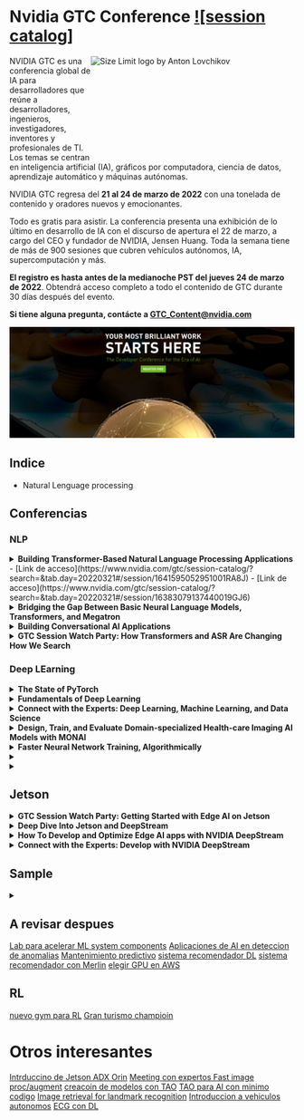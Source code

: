# Nvidia GTC Conference [![session catalog]][cult]


<img src="https://www.profesionalreview.com/wp-content/uploads/2020/04/Nvidia-GTC-2020-tendra-lugar-el-14-de-mayo-con-presencia-de-Ampere.jpg" align="right"
     alt="Size Limit logo by Anton Lovchikov" width="360" height="178">

NVIDIA GTC es una conferencia global de IA para desarrolladores que reúne a desarrolladores, ingenieros, investigadores,
inventores y profesionales de TI. Los temas se centran en inteligencia artificial (IA), gráficos por computadora, 
ciencia de datos, aprendizaje automático y máquinas autónomas.

NVIDIA GTC regresa del **21 al 24 de marzo de 2022** con una tonelada de contenido y oradores nuevos y emocionantes.


Todo es gratis para asistir. La conferencia presenta una exhibición de lo último en desarrollo de IA con el 
discurso de apertura el 22 de marzo, a cargo del CEO y fundador de NVIDIA, Jensen Huang. Toda la semana tiene
de más de 900 sesiones que cubren vehículos autónomos, IA, supercomputación y más.

**El registro es hasta antes de la medianoche PST del jueves 24 de marzo de 2022**. Obtendrá acceso completo a todo el 
contenido de GTC durante 30 días después del evento. 



**Si tiene alguna pregunta, contácte a GTC_Content@nvidia.com**

<p align="center">
     <a href="https://reg.rainfocus.com/flow/nvidia/gtcspring2022/registration?ncid=pa-srch-goog-496312">
          <img src="./src/img2.png" alt="Size Limit CLI" width="1080">
     </a>
</p>

[cult]: https://www.nvidia.com/gtc/session-catalog/?tab.scheduledorondemand=1583520458947001NJiE#/

## Indice

* Natural Lenguage processing



## Conferencias

### NLP


<details><summary><b>Building Transformer-Based Natural Language Processing Applications</b></summary>

- **Abstract**:
    
    Aprenderá a utilizar modelos de NLP basados en Transformer para clasificación de texto, reconocimiento de entidades
nombradas (NER) y cómo analizar varias funciones, restricciones y características del modelo para determinar qué 
modelo es el más adecuado para un caso de uso particular en función de las métricas, la especificidad del dominio, 
y los recursos disponibles.
  
- [Link de acceso](https://www.nvidia.com/gtc/session-catalog/?ncid=em-even-599637&mkt_tok=MTU2LU9GTi03NDIAAAGDCQVhcx-WP4kU_zHRbnXQjM18hyk3_Q8Cx99DTRvxwXsjwYEb5NeL_ZXlnFlT41Qhh-2UwKbpFO7U8FIgHIJ8lgleZhO3EZzOYa7DkMeUBypMCIPQgw&tab.day=20220320&search.primarytopic=16246413645860062Bum&search.primarytopic=16246413645860432IyF&search.primarytopic=16246413645860482iUS&search.primarytopic=16246413645860132WWK&search.primarytopic=162464136458601222RK&search.primarytopic=16246413645860102sI4&search.primarytopic=1626470117021001aYK9&search.primarytopic=16246413645860202msC&search.primarytopic=16246413645860212MnD&search.primarytopic=16246413645860222JUI#/session/1642539479394001Ujuj)
</details>
- [Link de acceso](https://www.nvidia.com/gtc/session-catalog/?search=&tab.day=20220321#/session/1641595052951001RA8J)
- [Link de acceso](https://www.nvidia.com/gtc/session-catalog/?search=&tab.day=20220321#/session/16383079137440019GJ6)


<details><summary><b>Bridging the Gap Between Basic Neural Language Models, Transformers, and Megatron</b></summary>

- **Abstract**:

    The Transformer architecture has been instrumental in driving Deep Learning (DL) based Natural Language Processing (NLP) progress since its introduction in 2017. In particular, it cracked the problem of how to apply transfer learning to NLP. This enabled using vast amounts of publicly available textual data to pretrain models before applying them to domain specific problems. Over the past few years, models based on the Transformer architecture have scaled to ever larger problem sizes. Examples of such models are BERT, GPT-1/2/3, and NVIDIA's Megatron. Pretrained versions of these models are publicly available and can be used as-is to solve NLP tasks, or they can be further fine-tuned for the end application. Although the Transformer architecture has been around for almost five years, our impression is that it still seems mysterious to many developers. In this session we will address this by connecting the dots between basic neural language models and the Transformer architecture. We will also describe how NVIDIA’s Megatron implementation enables the Transformer to scale to a huge number of GPUs.

- [Link de acceso](https://www.nvidia.com/gtc/session-catalog/?search=&tab.day=20220321#/session/1638834529505001nmKV)
</details>


<details><summary><b>Building Conversational AI Applications</b></summary>

- **Abstract**:

    Learn how to quickly build and deploy production quality conversational AI applications with real-time transcription and natural language processing (NLP) capabilities.

- [Link de acceso](https://www.nvidia.com/gtc/session-catalog/?search=&tab.day=20220321#/session/1642539479948001UG6v)
</details>


<details><summary><b>GTC Session Watch Party: How Transformers and ASR Are Changing How We Search</b></summary>

- **Abstract**:

    Discover the possibilities of natural language processing for enterprise search systems using the unmatched abilities of Transformers models and NVIDIA infrastructure for semantic search and question answering. We'll deep dive into how Transformers using the power of the NVIDIA DGX A100 lead to more precise search results and answers. We'll also show how you can build and combine a semantic search and question-answering pipelines using open-source frameworks together with the NVIDIA deep learning software stack to reach a production-grade deployment system delivering state-of-the-art search results. Finally, we'll show how SOTA automatic speech recognition (ASR) models created with NVIDIA TAO can be deployed using NVIDIA Riva Triton Server to provide fast input to these search systems.


- [Link de acceso](https://www.nvidia.com/gtc/session-catalog/?search=&tab.day=20220325&search.primarytopic=1626470117021001aYK9#/session/1646729421352001lbH3)
</details>




### Deep LEarning

<details><summary><b>The State of PyTorch</b></summary>

- **Abstract**:

    The PyTorch community and ecosystem has seen immense growth in 2021, all thanks to our community of contributors. In this talk, Chris Gottbrath surveys who is building on PyTorch and shares a perspective on how the PyTorch team is using an intentional focus on improving usability to empower community collaborations. He will also review the key new features added to PyTorch and the core ecosystem libraries and frameworks in early 2022 and highlight how PyTorch is leveraging some of the most important developments in GPU accelerated computing to enable large scale training and production deployments across different industries.


- [Link de acceso](https://www.nvidia.com/gtc/session-catalog/?search=&tab.day=20220322#/session/16389025633190018bTO)
</details>

<details><summary><b>Fundamentals of Deep Learning</b></summary>

- **Abstract**:
    Discover how deep learning works through hands-on exercises in computer vision and natural language processing. You’ll train deep learning models from scratch, learning tools and tricks to achieve highly accurate results. You’ll also learn to leverage freely available, state-of-the-art pre-trained models to save time and get your deep learning application up and running quickly.
  
- [Link de acceso](https://www.nvidia.com/gtc/session-catalog/?search=&tab.day=20220320#/session/1641595051842001RZi5)
</details>


<details><summary><b>Connect with the Experts: Deep Learning, Machine Learning, and Data Science</b></summary>

- **Abstract**:

    We’re hosting an interactive session with NVIDIA experts so that you can get your toughest questions answered. Join us to attend one-to-one chats or group sessions to discuss your projects and challenges with our experts. Example topics include state-of-the-art algorithms and tools for computer vision, natural language processing, automatic speech recognition, text-to-speech, recommender systems, reinforcement learning, and more.

- [Link de acceso](https://www.nvidia.com/gtc/session-catalog/?search=&tab.day=20220322#/session/16433856909010015UsI)
</details>


<details><summary><b>Design, Train, and Evaluate Domain-specialized Health-care Imaging AI Models with MONAI</b></summary>

- **Abstract**:

    Learn about designing, training, and evaluating domain-specialized health-care imaging AI models using MONAI. Researchers and data scientists need a common foundation to perform training experiments and compare against the state of the art. MONAI provides domain-specific implementations to help kick-start development and research, including new features like self-supervised learning, Transformer-based Networks for Medical Imaging (UNETR), and DiNTS, a new neural architecture search method. We'll introduce MONAI Core and then dive deep into the more technical features of MONAI, with a hands-on walkthrough of Self-Supervised Learning, AutoML/DiNTS, and researcher best practices.

- [Link de acceso](https://www.nvidia.com/gtc/session-catalog/?search=&tab.day=20220322#/session/1639272007766001cMQD)
</details>


<details><summary><b>Faster Neural Network Training, Algorithmically</b></summary>

- **Abstract**:

    Training modern neural networks is time-consuming, expensive, and energy-intensive. As neural network architectures double in size every few months, it's difficult for researchers and businesses without immense budgets to keep up. I'll describe one approach for managing this challenge: changing the training algorithm itself. While many companies and researchers are focused on building hardware and systems to allow existing algorithms to run faster in a mathematically equivalent fashion, there's nothing sacred about this math. To the contrary, training neural networks is inherently approximate, relying on noisy data, convex optimizers in nonconvex regimes, and ad hoc tricks and hacks that seem to work well in practice for reasons that elude us. I'll explain how we've put this approach into practice at MosaicML, including the dozens of algorithmic changes we've studied (which are freely available open source), the science behind how these changes interact with each other (the composition problem), and how we evaluate whether these changes have been effective. I'll also detail several surprises we encountered and lessons we learned along the way. In the four months since we began this work in earnest, we've reduced the training times of standard computer vision models by 3-4x and standard language models by 2x on publicly available cloud instances, and we believe we're just scratching the surface. I'll close by laying out the road ahead for this agenda, and issue a call to action on several specific research problems that merit the attention of the research community.

- [Link de acceso](https://www.nvidia.com/gtc/session-catalog/?search=&tab.day=20220322#/session/1635975950144001iO6H)
</details>




<details><summary><b></b></summary>

- **Abstract**:

- [Link de acceso]()
</details>


<details><summary><b></b></summary>
- **Abstract**:

- [Link de acceso]()
</details>


## Jetson 

<details><summary><b>GTC Session Watch Party: Getting Started with Edge AI on Jetson</b></summary>

- **Abstract**:

    Interested in developing and deploying your own AI-powered applications to edge devices and autonomous robots? Join us for this session to get started with deep learning, computer vision, and conversational AI brought to the embedded NVIDIA Jetson platform. Learn how to train customized DNN models and deploy them into your own projects with real-time inferencing and minimal latency. Quickly take your designs into production using off-the-shelf solutions and pre-packaged systems. Following the presentation, we'll be taking live Q&A from the audience. We look forward to answering your questions!


- [Link de acceso](https://www.nvidia.com/gtc/session-catalog/?search=&tab.day=20220322#/session/1646726451959001caQe)
</details>

<details><summary><b>Deep Dive Into Jetson and DeepStream</b></summary>

- **Abstract**:

    Learn how NVIDIA DeepStream and Graph Composer make it easier than ever to create vision AI applications for NVIDIA Jetson. Using a low-code approach and visual programming, Graph Composer allows users to create real-time computer vision pipelines using DeepStream plug-ins and deploy them using containers—all without writing a single line of code. We'll take you through the process of developing, testing, and deploying a video AI application with Graph Composer. We'll cover how to work with extensions, how to leverage pre-trained models or use your own, best practices for development, and more. Come and learn how Graph Composer and DeepStream can help developers of all backgrounds harness the power of AI.


- [Link de acceso](https://www.nvidia.com/gtc/session-catalog/?search=&tab.day=20220321&search.primarytopic=162464136458601222RK#/session/1643325955833001jpd5)
</details>

<details><summary><b>How To Develop and Optimize Edge AI apps with NVIDIA DeepStream </b></summary>

- **Abstract**:

    Learn how the latest features of DeepStream are making it easier than ever to achieve real-time performance even for complex video AI applications. Deep-dive into a multi-sensor, multi-model design and learn how to work with the latest sensors, models, and trackers to reduce development time and maximize performance using AI at the edge.

- [Link de acceso](https://www.nvidia.com/gtc/session-catalog/?search=&tab.day=20220321&search.primarytopic=162464136458601222RK#/session/1638559072282001rcYZ)
</details>


<details><summary><b>Connect with the Experts: Develop with NVIDIA DeepStream</b></summary>

- **Abstract**:

    Check out the latest DeepStream features and learn best development practices when you use DeepStream. Engage with NVIDIA's DeepStream experts and the developer community.


- [Link de acceso](https://www.nvidia.com/gtc/session-catalog/?search=&tab.day=20220323&search.primarytopic=162464136458601222RK#/session/163854288272500127ii)
</details>


## Sample 

<details><summary><b></b></summary>

- **Abstract**:

- [Link de acceso]()
</details>





## A revisar despues

[Lab para acelerar ML system components](https://www.nvidia.com/gtc/session-catalog/?search=&tab.day=20220323&search.primarytopic=16246413645860152cF1#/session/1639692289352001CUFS)
[Aplicaciones de AI en deteccion de anomalias](https://www.nvidia.com/gtc/session-catalog/?search=&tab.day=20220321#/session/16383079139180019jq9)
[Mantenimiento predictivo](https://www.nvidia.com/gtc/session-catalog/?search=&tab.day=20220321#/session/1641595053216001R96K)
[sistema recomendador DL](https://www.nvidia.com/gtc/session-catalog/?search=&tab.day=20220322#/session/1638047853433001KoWn)
[sistema recomendador con Merlin](https://www.nvidia.com/gtc/session-catalog/?search=&tab.day=20220322#/session/1634769053862001L2XY)
[elegir GPU en AWS](https://www.nvidia.com/gtc/session-catalog/?search=&tab.day=20220322#/session/1642709374838001J0pj)

## RL

[nuevo gym para RL](https://www.nvidia.com/gtc/session-catalog/?search=&tab.day=20220322#/session/1638331324610001KvlV)
[Gran turismo champioin](https://www.nvidia.com/gtc/session-catalog/?search=&tab.day=20220322#/session/1639352867042001iDRi)

# Otros interesantes

[Intrduccino de Jetson ADX Orin](https://www.nvidia.com/gtc/session-catalog/?search=&tab.day=20220322#/session/16388268966250016f1r)
[Meeting con expertos Fast image proc/augment](https://www.nvidia.com/gtc/session-catalog/?search=&tab.day=20220323&search.primarytopic=16246413645860132WWK#/session/16376889511360018qsQ)
[creacoin de modelos con TAO](https://www.nvidia.com/gtc/session-catalog/?search=&tab.day=20220322#/session/16467277381420014Yus)
[TAO para AI con minimo codigo](https://www.nvidia.com/gtc/session-catalog/?search=&tab.day=20220321#/session/1638558655345001OWir)
[Image retrieval for landmark recognition](https://www.nvidia.com/gtc/session-catalog/?search=&tab.day=20220321#/session/1642070974818001HAFA)
[Introduccion a vehiculos autonomos](https://www.nvidia.com/gtc/session-catalog/?search=&tab.day=20220321#/session/1643244158271001WkUI)
[ECG con DL](https://www.nvidia.com/gtc/session-catalog/?search=&tab.day=20220322#/session/1638778994886001TtkQ)


